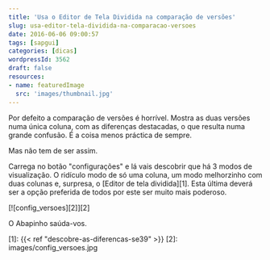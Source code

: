 ```yaml
---
title: 'Usa o Editor de Tela Dividida na comparação de versões'
slug: usa-editor-tela-dividida-na-comparacao-versoes
date: 2016-06-06 09:00:57
tags: [sapgui]
categories: [dicas]
wordpressId: 3562
draft: false
resources:
- name: featuredImage
  src: 'images/thumbnail.jpg'
---
```

Por defeito a comparação de versões é horrível. Mostra as duas versões numa única coluna, com as diferenças destacadas, o que resulta numa grande confusão. É a coisa menos práctica de sempre.

Mas não tem de ser assim.

<!--more-->

Carrega no botão "configurações" e lá vais descobrir que há 3 modos de visualização. O ridículo modo de só uma coluna, um modo melhorzinho com duas colunas e, surpresa, o [Editor de tela dividida][1]. Esta última deverá ser a opção preferida de todos por este ser muito mais poderoso.

[![config_versoes][2]][2]

O Abapinho saúda-vos.

   [1]: {{< ref "descobre-as-diferencas-se39" >}}
   [2]: images/config_versoes.jpg
